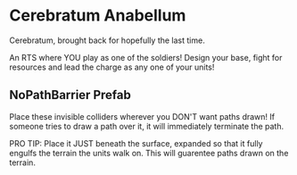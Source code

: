 # Cerebratum Anabellum
Cerebratum, brought back for hopefully the last time.


An RTS where YOU play as one of the soldiers! Design your base, fight for resources and lead the charge as any one of your units!


## NoPathBarrier Prefab
Place these invisible colliders wherever you DON'T want paths drawn! If someone tries to draw a path over it, it will immediately terminate the path.

PRO TIP: Place it JUST beneath the surface, expanded so that it fully engulfs the terrain the units walk on. This will guarentee paths drawn on the terrain.
